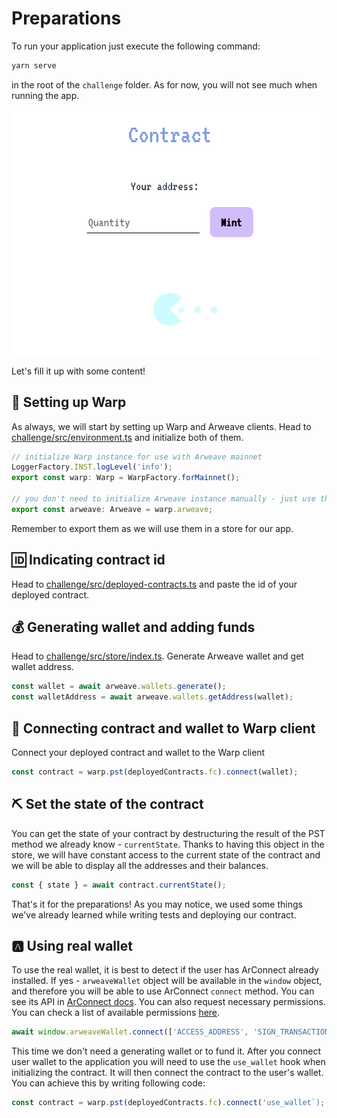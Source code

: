 # Preparations

To run your application just execute the following command:

```bash
yarn serve
```

in the root of the `challenge` folder. As for now, you will not see much when running the app.

![PST-screen-app-before](./assets/screen-app-before.png)

Let's fill it up with some content!

## 🗼 Setting up Warp

As always, we will start by setting up Warp and Arweave clients.
Head to [challenge/src/environment.ts](https://github.com/warp-contracts/academy/blob/main/warp-academy-pst/challenge/src/environment.ts) and initialize both of them.

```js
// initialize Warp instance for use with Arweave mainnet
LoggerFactory.INST.logLevel('info');
export const warp: Warp = WarpFactory.forMainnet();

// you don't need to initialize Arweave instance manually - just use the Arweave instance from Warp
export const arweave: Arweave = warp.arweave;
```

Remember to export them as we will use them in a store for our app.

## 🆔 Indicating contract id

Head to [challenge/src/deployed-contracts.ts](https://github.com/warp-contracts/academy/blob/main/warp-academy-pst/challenge/src/deployed-contracts.ts) and paste the id of your deployed contract.

## 💰 Generating wallet and adding funds

Head to [challenge/src/store/index.ts](https://github.com/warp-contracts/academy/blob/main/warp-academy-pst/challenge/src/store/index.ts).
Generate Arweave wallet and get wallet address.

```js
const wallet = await arweave.wallets.generate();
const walletAddress = await arweave.wallets.getAddress(wallet);
```

## 🔌 Connecting contract and wallet to Warp client

Connect your deployed contract and wallet to the Warp client

```js
const contract = warp.pst(deployedContracts.fc).connect(wallet);
```

## ⛏️ Set the state of the contract

You can get the state of your contract by destructuring the result of the PST method we already know - `currentState`. Thanks to having this object in the store, we will have constant access to the current state of the contract and we will be able to display all the addresses and their balances.

```js
const { state } = await contract.currentState();
```

That's it for the preparations! As you may notice, we used some things we've already learned while writing tests and deploying our contract.

## 🅰️ Using real wallet

To use the real wallet, it is best to detect if the user has ArConnect already installed.
If yes - `arweaveWallet` object will be available in the `window` object, and therefore you will be able to use ArConnect `connect` method.
You can see its API in [ArConnect docs](https://docs.th8ta.org/arconnect/functions).
You can also request necessary permissions. You can check a list of available permissions [here](https://docs.th8ta.org/arconnect/permissions).

```js
await window.arweaveWallet.connect(['ACCESS_ADDRESS', 'SIGN_TRANSACTION']);
```

This time we don't need a generating wallet or to fund it.
After you connect user wallet to the application you will need to use the `use_wallet` hook when initializing the contract.
It will then connect the contract to the user's wallet. You can achieve this by writing following code:

```js
const contract = warp.pst(deployedContracts.fc).connect('use_wallet`);
```
